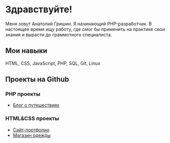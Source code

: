 # Здравствуйте! 
Меня зовут Анатолий Гришин. Я начинающий PHP-разработчик. В настоящее время ищу работу, где смог бы применить на практике свои знания и вырасти до граммотного специалиста.
## Мои навыки
HTML, CSS, JavaScript, PHP, SQL, Git, Linux
## Проекты на Github
### PHP проекты
+ [Блог о путешествиях](https://github.com/trolleyfun/BlogWebSite)
### HTML&CSS проекты
+ [Сайт-портфолио](https://github.com/trolleyfun/PortfolioWebSite)
+ [Магазин одежды](https://github.com/trolleyfun/ClothesShopWebSite)

<!--
**trolleyfun/trolleyfun** is a ✨ _special_ ✨ repository because its `README.md` (this file) appears on your GitHub profile.

Here are some ideas to get you started:

- 🔭 I’m currently working on ...
- 🌱 I’m currently learning ...
- 👯 I’m looking to collaborate on ...
- 🤔 I’m looking for help with ...
- 💬 Ask me about ...
- 📫 How to reach me: ...
- 😄 Pronouns: ...
- ⚡ Fun fact: ...
-->
